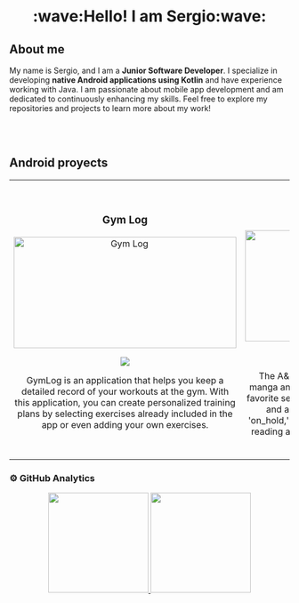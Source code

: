 <h1 align="center">:wave:Hello! I am Sergio:wave:</h1>

## About me
My name is Sergio, and I am a **Junior Software Developer**. I specialize in developing **native Android applications using Kotlin** and have experience working with Java.  I am passionate about mobile app development and am dedicated to continuously enhancing my skills. Feel free to explore my repositories and projects to learn more about my work!

</br>
</br>

## Android proyects
<table>
   <tr>
      <td width="50%">
         <h3 align="center">Gym Log</h3>
         <div align="center">
            <a href="https://github.com/ReturDev/GymLog" target="_blank"><img src="https://i.postimg.cc/28f9qqfy/gym-log.jpg" width="400" height="200" alt="Gym Log"></a>
            <p>
               <a href="https://github.com/ReturDev/GymLog" target="_blank"><img src="https://img.shields.io/badge/Code-72DD77?style=for-the-badge&logo=github&logoColor=black"></a>
            </p>
            <p>GymLog is an application that helps you keep a detailed record of your workouts at the gym. With this application, you can create personalized training plans by selecting exercises already included in the app or even adding your own exercises.</p>
         </div>
      </td>
      <td width="50%">
         </br>
         <h3 align="center">A&MVault</h3>
         <div align="center">                                       
            <a href="https://github.com/ReturDev/AnimeMangaVault" target="_blank"><img src="https://i.postimg.cc/63hyzTDS/Anime-Manga-Vault-All-Screens.png" width="400" height="200" alt="Anime & Manga Vault"></a>
            <p>
               <a href="https://github.com/ReturDev/AnimeMangaVault" target="_blank"><img src="https://img.shields.io/badge/Code-72DD77?style=for-the-badge&logo=github&logoColor=black"></a>
               <a href="https://mega.nz/file/1NsGEDRY#VSCAneE6SOvq1rJPHOUY3OLPo7pCOwyDh0tRAXZR1vQ" target="_blank"><img src="https://img.shields.io/badge/DOWNLOAD-018786?style=for-the-badge&logo=mega&logoColor=white"></a>
            </p>
            <p>The A&MVault app is a convenient tool for avid manga and anime enthusiasts to keep track of their favorite series. With this app, users can mark manga and anime titles as 'following,' 'completed,' 'on_hold,' and more, allowing them to organize their reading and viewing progress. <b>(SOON IN GOOGLE PLAY)</b> </p>
         </div>
      </td>
   </tr>
</table>

### ⚙️ GitHub Analytics
<div align="center">
  <a href="https://github.com/ReTuRDev">
  <img height="180em" src="https://github-readme-stats-eight-theta.vercel.app/api?username=ReTuRDev&show_icons=true&theme=algolia&include_all_commits=true&count_private=true"/>
  <img height="180em" src="https://github-readme-stats-eight-theta.vercel.app/api/top-langs/?username=ReTurDev&layout=compact&langs_count=8&theme=algolia"/>
</a>
</div>


